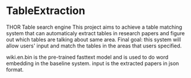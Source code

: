 # TableExtraction
THOR Table search engine
This project aims to achieve a table matching system that can automaticaly  extract tables in research papers and  figure  out which tables are talking about same area.
Final goal: this system will allow users' input and match the tables in the areas that users specified.

wiki.en.bin is the pre-trained fasttext model and is used  to do word embedding in the  baseline system.
input is the extracted  papers in json  format.
